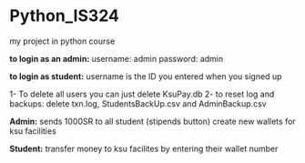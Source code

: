 # Python_IS324
my project in python course



**to login as an admin:**
username: admin
password: admin

**to login as student:**
username is the ID you entered when you signed up


1- To delete all users you can just delete KsuPay.db
2- to reset log and backups: delete txn.log, StudentsBackUp.csv and AdminBackup.csv

**Admin:**
sends 1000SR to all student (stipends button)
create new wallets for ksu facilities


**Student:**
transfer money to ksu facilites by entering their wallet number


